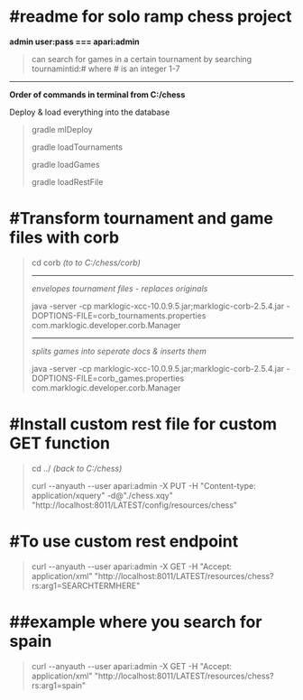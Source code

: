 #readme for solo ramp chess project
=========
**admin user:pass === apari:admin**

>can search for games in a certain tournament by searching tournamintid:#
>where # is an integer 1-7

----------
**Order of commands in terminal from C:/chess**

Deploy & load everything into the database
>gradle mlDeploy
>
>gradle loadTournaments
>
>gradle loadGames
>
>gradle loadRestFile


#Transform tournament and game files with corb
=========
>cd corb *(to to C:/chess/corb)*
>
>----------
>*envelopes tournament files - replaces originals*
>
>java -server -cp marklogic-xcc-10.0.9.5.jar;marklogic-corb-2.5.4.jar -DOPTIONS-FILE=corb_tournaments.properties com.marklogic.developer.corb.Manager
>
>
>----------
>*splits games into seperate docs & inserts them*
>
>java -server -cp marklogic-xcc-10.0.9.5.jar;marklogic-corb-2.5.4.jar -DOPTIONS-FILE=corb_games.properties com.marklogic.developer.corb.Manager
>

#Install custom rest file for custom GET function
=========
>cd ../ *(back to C:/chess)*
>
>curl --anyauth --user apari:admin -X PUT -H "Content-type: application/xquery" -d@"./chess.xqy" "http://localhost:8011/LATEST/config/resources/chess"



#To use custom rest endpoint
=========
>curl --anyauth --user apari:admin -X GET -H "Accept: application/xml" "http://localhost:8011/LATEST/resources/chess?rs:arg1=SEARCHTERMHERE"

##example where you search for spain
=========
>curl --anyauth --user apari:admin -X GET -H "Accept: application/xml" "http://localhost:8011/LATEST/resources/chess?rs:arg1=spain"
